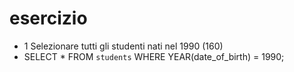 # esercizio

- 1 Selezionare tutti gli studenti nati nel 1990 (160)
 - SELECT * FROM `students` WHERE YEAR(date_of_birth) = 1990;